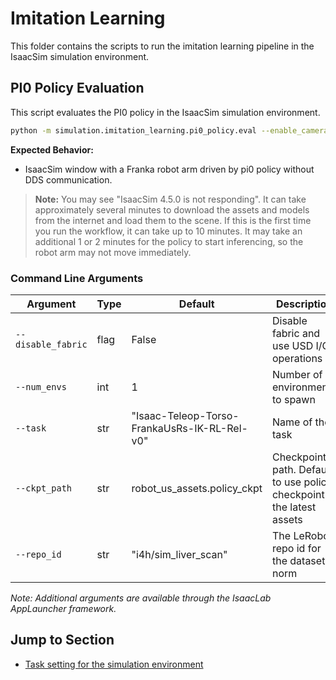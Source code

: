 # Imitation Learning

This folder contains the scripts to run the imitation learning pipeline in the IsaacSim simulation environment.

## PI0 Policy Evaluation

This script evaluates the PI0 policy in the IsaacSim simulation environment.

```bash
python -m simulation.imitation_learning.pi0_policy.eval --enable_cameras
```

**Expected Behavior:**
- IsaacSim window with a Franka robot arm driven by pi0 policy without DDS communication.

> **Note:**
> You may see "IsaacSim 4.5.0 is not responding". It can take approximately several minutes to download the assets and models from the internet and load them to the scene. If this is the first time you run the workflow, it can take up to 10 minutes.
> It may take an additional 1 or 2 minutes for the policy to start inferencing, so the robot arm may not move immediately.

### Command Line Arguments

| Argument | Type | Default | Description |
|----------|------|---------|-------------|
| `--disable_fabric` | flag | False | Disable fabric and use USD I/O operations |
| `--num_envs` | int | 1 | Number of environments to spawn |
| `--task` | str | "Isaac-Teleop-Torso-FrankaUsRs-IK-RL-Rel-v0" | Name of the task |
| `--ckpt_path` | str | robot_us_assets.policy_ckpt | Checkpoint path. Default to use policy checkpoint in the latest assets |
| `--repo_id` | str | "i4h/sim_liver_scan" | The LeRobot repo id for the dataset norm |

*Note: Additional arguments are available through the IsaacLab AppLauncher framework.*

## Jump to Section

- [Task setting for the simulation environment](../exts/robotic_us_ext/README.md)

